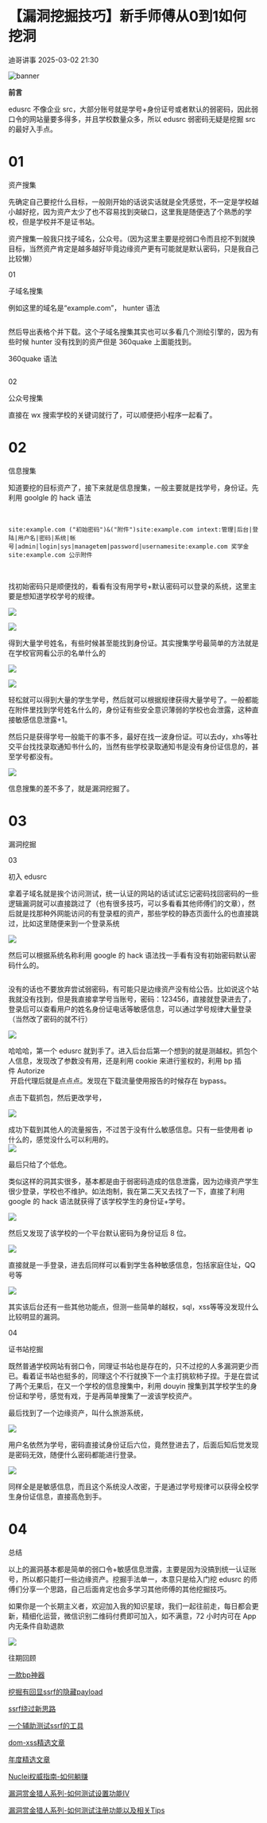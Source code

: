 #  【漏洞挖掘技巧】新手师傅从0到1如何挖洞   
 迪哥讲事   2025-03-02 21:30  
  
![banner](https://mmbiz.qpic.cn/mmbiz_png/gxdFmXz8aflzFrvRqZLchxwXyMLCLjQLiawQCHWQWZrTkwkoYN7icdFKLj3AMFR9m83ia9xFf2ZEZsFPrAOQRGiaWQ/640?wx_fmt=png&from=appmsg "")  
  
**前言**  
  
edusrc 不像企业 src，大部分账号就是学号+身份证号或者默认的弱密码，因此弱口令的网站量要多得多，并且学校数量众多，所以 edusrc 弱密码无疑是挖掘 src 的最好入手点。  
  
# 01  
  
  
  
资产搜集  
  
先确定自己要挖什么目标，一般刚开始的话说实话就是全凭感觉，不一定是学校越小越好挖，因为资产太少了也不容易找到突破口，这里我是随便选了个熟悉的学校，但是学校并不是证书站。  
  
资产搜集一般我只找子域名，公众号。（因为这里主要是挖弱口令而且挖不到就换目标，当然资产肯定是越多越好毕竟边缘资产更有可能就是默认密码，只是我自己比较懒）  
  
  
01  
  
子域名搜集  
  
  
例如这里的域名是“example.com”， hunter 语法  
  
```
```  
  
  
然后导出表格个并下载。这个子域名搜集其实也可以多看几个测绘引擎的，因为有些时候 hunter 没有找到的资产但是 360quake 上面能找到。  
  
360quake 语法  
  
```
```  
  
  
02  
  
公众号搜集  
  
  
直接在 wx 搜索学校的关键词就行了，可以顺便把小程序一起看了。  
  
# 02  
  
  
  
信息搜集  
  
知道要挖的目标资产了，接下来就是信息搜集，一般主要就是找学号，身份证。先利用 goolgle 的 hack 语法  
  
   
  
```
site:example.com ("初始密码")&("附件")site:example.com intext:管理|后台|登陆|用户名|密码|系统|帐号|admin|login|sys|managetem|password|usernamesite:example.com 奖学金site:example.com 公示附件
```  
  
  
   
  
找初始密码只是顺便找的，看看有没有用学号+默认密码可以登录的系统，这里主要是想知道学校学号的规律。  
  
![](https://mmbiz.qpic.cn/mmbiz_png/gxdFmXz8aflzFrvRqZLchxwXyMLCLjQLL0OmG3P1UqVsxibm1xM0AAsQn1NQW6WYc750hdxdUa74N1KzkKDOJLQ/640?wx_fmt=png&from=appmsg "")  
  
![](https://mmbiz.qpic.cn/mmbiz_png/gxdFmXz8aflzFrvRqZLchxwXyMLCLjQLM48RywWQB8cXibB7anssDvKUb9TzoNViabgrL20iaokx1MZyElKuCj9fw/640?wx_fmt=png&from=appmsg "")  
  
得到大量学号姓名，有些时候甚至能找到身份证。其实搜集学号最简单的方法就是在学校官网看公示的名单什么的  
  
![](https://mmbiz.qpic.cn/mmbiz_png/gxdFmXz8aflzFrvRqZLchxwXyMLCLjQLiaBC066P1nmGic4ibL6kG4Ik1OqmPe9Mv6ewJ6ROVbQ0MAAztW21ZBDsQ/640?wx_fmt=png&from=appmsg "")  
  
![](https://mmbiz.qpic.cn/mmbiz_png/gxdFmXz8aflzFrvRqZLchxwXyMLCLjQLk6ASkqF532q1EFib9ZkQaoSl0B9nWadmoMPRicYDRNCaVuwLh7bAK5Ww/640?wx_fmt=png&from=appmsg "")  
  
轻松就可以得到大量的学生学号，然后就可以根据规律获得大量学号了。一般都能在附件里找到学号姓名什么的，身份证有些安全意识薄弱的学校也会泄露，这种直接敏感信息泄露+1。  
  
然后只是获得学号一般能干的事不多，最好在找一波身份证。可以去dy，xhs等社交平台找找录取通知书什么的，当然有些学校录取通知书是没有身份证信息的，甚至学号都没有。  
  
![](https://mmbiz.qpic.cn/mmbiz_png/gxdFmXz8aflzFrvRqZLchxwXyMLCLjQLzFOCWHuGLeHw2woy7NlJoC0DIg4Mem0wSFZpxXYx9jmuFxS3YldzdA/640?wx_fmt=png&from=appmsg "")  
  
信息搜集的差不多了，就是漏洞挖掘了。  
  
# 03  
  
  
  
漏洞挖掘  
  
03  
  
初入 edusrc  
  
  
拿着子域名就是挨个访问测试，统一认证的网站的话试试忘记密码找回密码的一些逻辑漏洞就可以直接跳过了（也有很多技巧，可以多看看其他师傅们的文章），然后就是找那种外网能访问的有登录框的资产，那些学校的静态页面什么的也直接跳过，比如这里随便来到一个登录系统  
  
  
![](https://mmbiz.qpic.cn/mmbiz_png/gxdFmXz8aflzFrvRqZLchxwXyMLCLjQLfCBibYZcQ3CeibGqWXaZOwzosbCib5SoakQiag9BlzqdyhwRFCyDTh0qhw/640?wx_fmt=png&from=appmsg "")  
  
然后可以根据系统名称利用 google 的 hack 语法找一手看有没有初始密码默认密码什么的。  
  
```
```  
  
  
没有的话也不要放弃尝试弱密码，有可能只是边缘资产没有给公告。比如说这个站我就没有找到，但是我直接拿学号当账号，密码：123456，直接就登录进去了，登录后可以查看用户的姓名身份证电话等敏感信息，可以通过学号规律大量登录（当然改了密码的就不行）  
  
![](https://mmbiz.qpic.cn/mmbiz_png/gxdFmXz8aflzFrvRqZLchxwXyMLCLjQLIlkIgNdPywNZLETKHrIMvYqrTJtQTMQFDN3iabeu889pcX1NzQOXCYg/640?wx_fmt=png&from=appmsg "")  
  
  
哈哈哈，第一个 edusrc 就到手了。进入后台后第一个想到的就是测越权。抓包个人信息，发现改了参数没有用，还是利用 cookie 来进行鉴权的，利用 bp 插件 Autorize  
 开启代理后就是点点点。发现在下载流量使用报告的时候存在 bypass。  
  
点击下载抓包，然后更改学号，  
  
  
![](https://mmbiz.qpic.cn/mmbiz_png/gxdFmXz8aflzFrvRqZLchxwXyMLCLjQLjia4TkDZMYwe55l8TrLicUYPKxKrdmtGY8VpDo4sXQS1qkiaKB0f8QCeg/640?wx_fmt=png&from=appmsg "")  
  
成功下载到其他人的流量报告，不过苦于没有什么敏感信息。只有一些使用者 ip 什么的，感觉没什么可以利用的。  
![](https://mmbiz.qpic.cn/mmbiz_png/gxdFmXz8aflzFrvRqZLchxwXyMLCLjQLicBMGLjZdE12fGJ89HreibbbUdISIaDnDiaPpcTgQTThzs9S7Urvy0MBA/640?wx_fmt=png&from=appmsg "")  
  
  
最后只给了个低危。  
  
类似这样的洞其实很多，基本都是由于弱密码造成的信息泄露，因为边缘资产学生很少登录，学校也不维护。如法炮制，我在第二天又去找了一下，直接了利用 google 的 hack 语法就获得了该学校学生的身份证+学号。  
  
  
![](https://mmbiz.qpic.cn/mmbiz_png/gxdFmXz8aflzFrvRqZLchxwXyMLCLjQLxe1k2CcvnuR5khB400CibU2ib1ribibN10cq6wgYXObah62YctOwicITekA/640?wx_fmt=png&from=appmsg "")  
  
  
然后又发现了该学校的一个平台默认密码为身份证后 8 位。  
  
  
![](https://mmbiz.qpic.cn/mmbiz_png/gxdFmXz8aflzFrvRqZLchxwXyMLCLjQLuchWMxq0PI0MH7oKZcPX0W4Xl1KicksTsqica8cFibOCuVugPrwztvZsw/640?wx_fmt=png&from=appmsg "")  
  
  
直接就是一手登录，进去后同样可以看到学生各种敏感信息，包括家庭住址，QQ号等  
  
  
![](https://mmbiz.qpic.cn/mmbiz_png/gxdFmXz8aflzFrvRqZLchxwXyMLCLjQL08FvAkqqtHibhXddqloL7jeFnFGjOaUTTj3tNo9G63IwrBGhjB6eytA/640?wx_fmt=png&from=appmsg "")  
  
  
其实该后台还有一些其他功能点，但测一些简单的越权，sql，xss等等没发现什么比较明显的漏洞。  
  
  
04  
  
证书站挖掘  
  
  
  
既然普通学校网站有弱口令，同理证书站也是存在的，只不过挖的人多漏洞更少而已。看着证书站也挺多的，同理这个不行就换下一个主打挑软柿子捏。于是在尝试了两个无果后，在又一个学校的信息搜集中，利用 douyin 搜集到其学校学生的身份证和学号，感觉有戏，于是再简单搜集了一波该学校资产。  
  
最后找到了一个边缘资产，叫什么旅游系统，  
  
  
![](https://mmbiz.qpic.cn/mmbiz_png/gxdFmXz8aflzFrvRqZLchxwXyMLCLjQLynlNfuZN8kWnu3ic9XZ5xia95D3ffxsYX4zcDlKibicwjgyD9EsOEJRzibA/640?wx_fmt=png&from=appmsg "")  
  
  
用户名依然为学号，密码直接试身份证后六位，竟然登进去了，后面后知后觉发现是密码无效，随便什么密码都能进行登录。  
  
  
![](https://mmbiz.qpic.cn/mmbiz_png/gxdFmXz8aflzFrvRqZLchxwXyMLCLjQL2WtWpYy2XBDAiausNwiaCa42yWQ92XVdYUWcsooSlDNRax2P0Ut7xCsg/640?wx_fmt=png&from=appmsg "")  
  
  
同样全是是敏感信息，而且这个系统没人改密，于是通过学号规律可以获得全校学生身份证信息，直接高危到手。  
  
  
# 04  
  
  
  
总结  
  
  
以上的漏洞基本都是简单的弱口令+敏感信息泄露，主要是因为没搞到统一认证账号，所以都只能打一些边缘资产。挖掘手法单一，本意只是给入门挖 edusrc 的师傅们分享一个思路，自己后面肯定也会多学习其他师傅的其他挖掘技巧。  
  
  
如果你是一个长期主义者，欢迎加入我的知识星球，我们一起往前走，每日都会更新，精细化运营，微信识别二维码付费即可加入，如不满意，72 小时内可在 App 内无条件自助退款  
  
![](https://mmbiz.qpic.cn/mmbiz_png/YmmVSe19Qj5EMr3X76qdKBrhIIkBlVVyuiaiasseFZ9LqtibyKFk7gXvgTU2C2yEwKLaaqfX0DL3eoH6gTcNLJvDQ/640?wx_fmt=png&from=appmsg "")  
  
  
往期回顾  
  
[一款bp神器](http://mp.weixin.qq.com/s?__biz=MzIzMTIzNTM0MA==&mid=2247495880&idx=1&sn=65d42fbff5e198509e55072674ac5283&chksm=e8a5faabdfd273bd55df8f7db3d644d3102d7382020234741e37ca29e963eace13dd17fcabdd&scene=21#wechat_redirect)  
  
  
[挖掘有回显ssrf的隐藏payload](https://mp.weixin.qq.com/s?__biz=MzIzMTIzNTM0MA==&mid=2247496898&idx=1&sn=b6088e20a8b4fc9fbd887b900d8c5247&scene=21#wechat_redirect)  
  
  
[ssrf绕过新思路](http://mp.weixin.qq.com/s?__biz=MzIzMTIzNTM0MA==&mid=2247495841&idx=1&sn=bbf477afa30391b8072d23469645d026&chksm=e8a5fac2dfd273d42344f18c7c6f0f7a158cca94041c4c4db330c3adf2d1f77f062dcaf6c5e0&scene=21#wechat_redirect)  
  
  
[一个辅助测试ssrf的工具](http://mp.weixin.qq.com/s?__biz=MzIzMTIzNTM0MA==&mid=2247496380&idx=1&sn=78c0c4c67821f5ecbe4f3947b567eeec&chksm=e8a5f8dfdfd271c935aeb4444ea7e928c55cb4c823c51f1067f267699d71a1aad086cf203b99&scene=21#wechat_redirect)  
  
  
[dom-xss精选文章](http://mp.weixin.qq.com/s?__biz=MzIzMTIzNTM0MA==&mid=2247488819&idx=1&sn=5141f88f3e70b9c97e63a4b68689bf6e&chksm=e8a61f50dfd1964692f93412f122087ac160b743b4532ee0c1e42a83039de62825ebbd066a1e&scene=21#wechat_redirect)  
  
  
[年度精选文章](http://mp.weixin.qq.com/s?__biz=MzIzMTIzNTM0MA==&mid=2247487187&idx=1&sn=622438ee6492e4c639ebd8500384ab2f&chksm=e8a604b0dfd18da6c459b4705abd520cc2259a607dd9306915d845c1965224cc117207fc6236&scene=21#wechat_redirect)  
[](http://mp.weixin.qq.com/s?__biz=MzIzMTIzNTM0MA==&mid=2247487187&idx=1&sn=622438ee6492e4c639ebd8500384ab2f&chksm=e8a604b0dfd18da6c459b4705abd520cc2259a607dd9306915d845c1965224cc117207fc6236&scene=21#wechat_redirect)  
  
  
[Nuclei权威指南-如何躺赚](http://mp.weixin.qq.com/s?__biz=MzIzMTIzNTM0MA==&mid=2247487122&idx=1&sn=32459310408d126aa43240673b8b0846&chksm=e8a604f1dfd18de737769dd512ad4063a3da328117b8a98c4ca9bc5b48af4dcfa397c667f4e3&scene=21#wechat_redirect)  
  
  
[漏洞赏金猎人系列-如何测试设置功能IV](http://mp.weixin.qq.com/s?__biz=MzIzMTIzNTM0MA==&mid=2247486973&idx=1&sn=6ec419db11ff93d30aa2fbc04d8dbab6&chksm=e8a6079edfd18e88f6236e237837ee0d1101489d52f2abb28532162e2937ec4612f1be52a88f&scene=21#wechat_redirect)  
  
  
[漏洞赏金猎人系列-如何测试注册功能以及相关Tips‍](http://mp.weixin.qq.com/s?__biz=MzIzMTIzNTM0MA==&mid=2247486764&idx=1&sn=9f78d4c937675d76fb94de20effdeb78&chksm=e8a6074fdfd18e59126990bc3fcae300cdac492b374ad3962926092aa0074c3ee0945a31aa8a&scene=21#wechat_redirect)  
  
  
  
